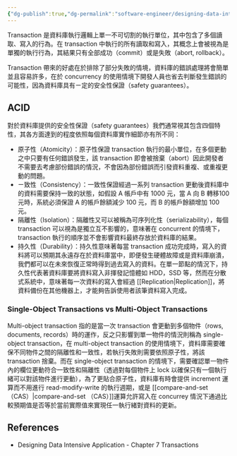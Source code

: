 ```yaml
---
{"dg-publish":true,"dg-permalink":"software-engineer/designing-data-intensive-application/transaction","permalink":"/software-engineer/designing-data-intensive-application/transaction/"}
---
```


<!-- # 筆記本體 -->

Transaction 是資料庫執行邏輯上單一不可切割的執行單位，其中包含了多個讀取、寫入的行為。在 transaction 中執行的所有讀取和寫入，其概念上會被視為是單獨的執行行為，其結果只有全部成功（commit）或是失敗（abort, rollback）。

Transaction 帶來的好處在於排除了部分失敗的情境，資料庫的錯誤處理將會簡單並且容易許多，在於 concurrency 的使用情境下開發人員也省去判斷發生錯誤的可能性，因為資料庫具有ㄧ定的安全性保證（safety guarantees）。

## ACID
對於資料庫提供的安全性保證（safety guarantees）我們通常視其包含四個特性，其各方面達到的程度依照每個資料庫實作細節亦有所不同：

- 原子性（Atomicity）：原子性保證 transaction 執行的最小單位，在多個更動之中只要有任何錯誤發生，該 transaction 即會被捨棄（abort）因此開發者不需要去考慮部份錯誤的情況，不會因為部份錯誤而引發資料重複、或重複更動的問題。
- ㄧ致性（Consistency）：一致性保證經過一系列 transaction 更動後資料庫中的資料需要保持一致的狀態，如假設 A 帳戶中有 1000 元，當 A 向 B 轉移100元時，系統必須保證 A 的帳戶餘額減少 100 元，而 B 的帳戶餘額增加 100 元。
- 隔離性（Isolation）：隔離性又可以被稱為可序列化性（serializability），每個 transaction 可以視為是獨立互不影響的，意味著在 concurrent 的情境下，transaction 執行的順序並不會影響資料最終存放於資料庫的結果。
- 持久性（Durability）：持久性意味著每當 transaction 成功完成時，寫入的資料將可以預期其永遠存在於資料庫當中，即便發生硬體故障或是資料庫崩潰，我們都可以在未來恢復正常時得到過去寫入的資料。在單一節點的情況下，持久性代表著資料庫要將資料寫入非揮發記憶體如 HDD，SSD 等，然而在分散式系統中，意味著每一次資料的寫入會經過 [[Replication\|Replication]]，將資料備份在其他機器上，才能夠告訴使用者該筆資料寫入完成。

### Single-Object Transactions vs Multi-Object Transactions

Multi-object transaction 指的是當一次 transaction 會更動到多個物件（rows, documents, records）時的運作，反之只影響到單一物件的情況則稱為 single-object transaction，在 multi-object transaction 的使用情境下，資料庫需要確保不同物件之間的隔離性和一致性，若執行失敗則需要依照原子性，將該 transaction 捨棄。而在 single-object transaction 的情境下，需要確認單一物件內的欄位更動符合一致性和隔離性（透過對每個物件上 lock 以確保只有一個執行緒可以對該物件進行更動），為了更貼合原子性，資料庫有時會提供 increment 運算而不用進行 read-modify-write 的執行週期，或是 [[compare-and-set （CAS）\|compare-and-set （CAS）]]運算允許寫入在 concurrey 情況下通過比較預期值是否等於當前實際值來實現任一執行緒對資料的更新。



<!-- 
## 延伸問題
## See Also
-->
## References
- Designing Data Intensive Application - Chapter 7 Transactions